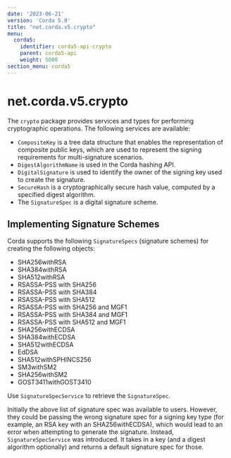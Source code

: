 ```yaml
---
date: '2023-06-21'
version: 'Corda 5.0'
title: "net.corda.v5.crypto"
menu:
  corda5:
    identifier: corda5-api-crypto
    parent: corda5-api
    weight: 5000
section_menu: corda5
---
```

# net.corda.v5.crypto

The `crypto` package provides services and types for performing cryptographic operations. The following services are available:

* `CompositeKey` is a tree data structure that enables the representation of composite public keys, which are used to represent the signing requirements for multi-signature scenarios.
* `DigestAlgorithmName` is used in the Corda hashing API.
* `DigitalSignature` is used to identify the owner of the signing key used to create the signature.
* `SecureHash` is a cryptographically secure hash value, computed by a specified digest algorithm.
* The `SignatureSpec` is a digital signature scheme.

## Implementing Signature Schemes

Corda supports the following `SignatureSpecs` (signature schemes) for creating the following objects:

* SHA256withRSA
* SHA384withRSA
* SHA512withRSA
* RSASSA-PSS with SHA256
* RSASSA-PSS with SHA384
* RSASSA-PSS with SHA512
* RSASSA-PSS with SHA256 and MGF1
* RSASSA-PSS with SHA384 and MGF1
* RSASSA-PSS with SHA512 and MGF1
* SHA256withECDSA
* SHA384withECDSA
* SHA512withECDSA
* EdDSA
* SHA512withSPHINCS256
* SM3withSM2
* SHA256withSM2
* GOST3411withGOST3410

Use `SignatureSpecService` to retrieve the `SignatureSpec`.

Initially the above list of signature spec was available to users. However, they could be passing the wrong signature spec for a signing key type (for example, an RSA key with an SHA256withECDSA), which would lead to an error when attempting to generate the signature.
Instead, `SignatureSpecService` was introduced. It takes in a key (and a digest algorithm optionally) and returns a default signature spec for those.